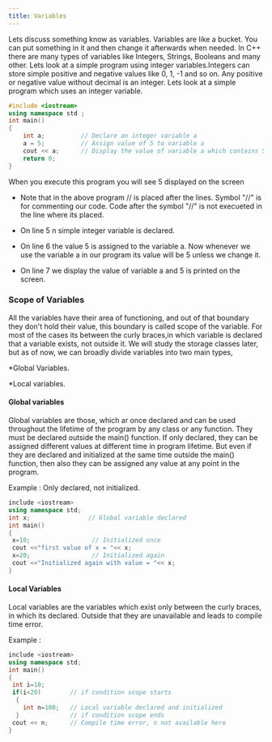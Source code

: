 ```yaml
---
title: Variables
---
```


Lets discuss something know as variables. Variables are like a bucket. You can put something in it and then change it 
afterwards when needed.
In C++ there are many types of variables like Integers, Strings, Booleans and many other.
Lets look at a simple program using integer variables.Integers can store simple positive and negative values like 0, 1, -1 
and so on. Any positive or negative value without decimal is an integer. Lets look at a simple program which uses an integer 
variable.

```cpp
#include <iostream>
using namespace std ;
int main()
{
    int a;          // Declare an integer variable a
    a = 5;          // Assign value of 5 to variable a
    cout << a;      // Display the value of variable a which contains 5
    return 0;
}
```

When you execute this program you will see 5 displayed on the screen

* Note that in the above program // is placed after the lines. Symbol "//" is for commenting our code. Code after the symbol
  "//" is not execueted in the line where its placed.

* On line 5 n simple integer variable is declared.
* On line 6 the value 5 is assigned to the variable a. Now whenever we use the variable a in our program its value will be 5
  unless we change it.
* On line 7 we display the value of variable a and 5 is printed on the screen.
### Scope of Variables
All the variables have their area of functioning, and out of that boundary they don't hold their value, this boundary is called scope of the variable. For most of the cases its between the curly braces,in which variable is declared that a variable exists, not outside it. We will study the storage classes later, but as of now, we can broadly divide variables into two main types,

*Global Variables.

*Local variables.

#### Global variables

Global variables are those, which ar once declared and can be used throughout the lifetime of the program by any class or any function. They must be declared outside the main() function. If only declared, they can be assigned different values at different time in program lifetime. But even if they are declared and initialized at the same time outside the main() function, then also they can be assigned any value at any point in the program.

Example : Only declared, not initialized.

```cpp
include <iostream>
using namespace std;
int x;                // Global variable declared
int main()
{
 x=10;                 // Initialized once
 cout <<"first value of x = "<< x;
 x=20;                 // Initialized again
 cout <<"Initialized again with value = "<< x;
}
```

#### Local Variables
Local variables are the variables which exist only between the curly braces, in which its declared. Outside that they are unavailable and leads to compile time error.

Example :

```cpp
include <iostream>
using namespace std;
int main()
{
 int i=10;
 if(i<20)        // if condition scope starts
  {
    int n=100;   // Local variable declared and initialized
  }              // if condition scope ends
 cout << n;      // Compile time error, n not available here
}
```
 
